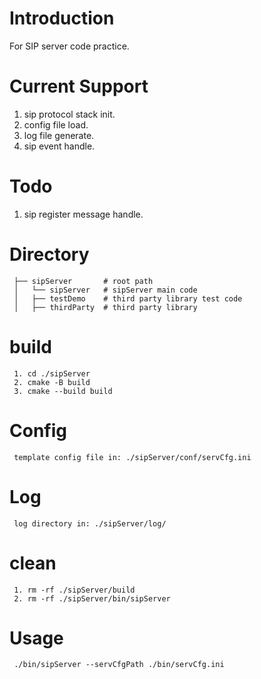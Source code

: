 # Introduction

For SIP server code practice.

# Current Support

1. sip protocol stack init.
2. config file load.
3. log file generate.
4. sip event handle.

# Todo

1. sip register message handle.

# Directory

```
 ├── sipServer       # root path
 │   └── sipServer   # sipServer main code
 │   ├── testDemo    # third party library test code
 │   ├── thirdParty  # third party library
```

# build

``` command
 1. cd ./sipServer
 2. cmake -B build
 3. cmake --build build
```

# Config

``` command
 template config file in: ./sipServer/conf/servCfg.ini 
```

# Log

``` command
 log directory in: ./sipServer/log/
```

# clean

``` command
 1. rm -rf ./sipServer/build
 2. rm -rf ./sipServer/bin/sipServer
```

# Usage

``` command
 ./bin/sipServer --servCfgPath ./bin/servCfg.ini
```